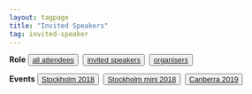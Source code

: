```yaml
---
layout: tagpage
title: "Invited Speakers"
tag: invited-speaker
---
```

<b>Role</b>
<button class="button"><a class="linkbutton" href="/tag/participant">
  all attendees
</a></button>&nbsp;
<button class="button"><a class="linkbutton" href="/tag/invited-speaker">
  invited speakers
</a></button>&nbsp;
<button class="button"><a class="linkbutton" href="/tag/organiser">
  organisers
</a></button>&nbsp;

<b>Events</b>
<button class="button"><a class="linkbutton" href="/tag/stockholm-2018-people">
  Stockholm 2018
</a></button>&nbsp;
<button class="button"><a class="linkbutton" href="/tag/stockholm-mini-2018-people">
  Stockholm mini 2018
</a></button>&nbsp;
<button class="button"><a class="linkbutton" href="/tag/canberra-2019-people">
  Canberra 2019
</a></button>&nbsp;